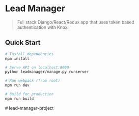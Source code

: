 # Lead Manager

> Full stack Django/React/Redux app that uses token based authentication with Knox.

## Quick Start

```bash
# Install dependencies
npm install

# Serve API on localhost:8000
python leadmanager/manage.py runserver

# Run webpack (from root)
npm run dev

# Build for production
npm run build
```
#   l e a d - m a n a g e r - p r o j e c t  
 